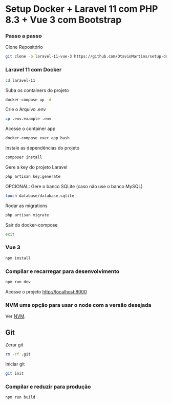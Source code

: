 
# Setup Docker + Laravel 11 com PHP 8.3 + Vue 3 com Bootstrap


### Passo a passo
Clone Repositório
```sh
git clone -b laravel-11-vue-3 https://github.com/OtavioMartins/setup-docker-laravel.git laravel-11-vue-3
```
### Laravel 11 com Docker
```sh
cd laravel-11
```

Suba os containers do projeto
```sh
docker-compose up -d
```


Crie o Arquivo .env
```sh
cp .env.example .env
```

Acesse o container app
```sh
docker-compose exec app bash
```


Instale as dependências do projeto
```sh
composer install
```

Gere a key do projeto Laravel
```sh
php artisan key:generate
```

OPCIONAL: Gere o banco SQLite (caso não use o banco MySQL)
```sh
touch database/database.sqlite
```

Rodar as migrations
```sh
php artisan migrate
```

Sair do docker-compose
```sh
exit
```


### Vue 3


```sh
npm install
```

### Compilar e recarregar para desenvolvimento

```sh
npm run dev
```


Acesse o projeto
[http://localhost:8000](http://localhost:8000)

### NVM uma opção para usar o node com a versão desejada

Ver [NVM](https://github.com/nvm-sh/nvm).

## Git
Zerar git
```sh
rm -rf .git
```

Iniciar git
```sh
git init
```


### Compilar e reduzir para produção

```sh
npm run build
```